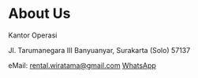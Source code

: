# About Us

Kantor Operasi

Jl. Tarumanegara III Banyuanyar, Surakarta (Solo) 57137

eMail: rental.wiratama@gmail.com
[WhatsApp](https://wa.me/62)